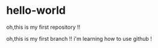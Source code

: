 # hello-world
oh,this is my first repository !!

oh,this is my first branch !!
i'm learning how to use github !
